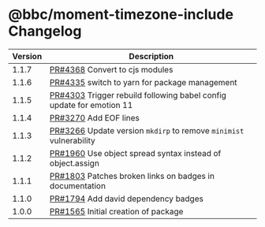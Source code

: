 # @bbc/moment-timezone-include Changelog

<!-- prettier-ignore -->
| Version | Description |
| ------- | ----------- |
| 1.1.7 | [PR#4368](https://github.com/bbc/psammead/pull/4368) Convert to cjs modules |
| 1.1.6 | [PR#4335](https://github.com/bbc/psammead/pull/4335) switch to yarn for package management |
| 1.1.5 | [PR#4303](https://github.com/bbc/psammead/pull/4303) Trigger rebuild following babel config update for emotion 11 |
| 1.1.4 | [PR#3270](https://github.com/bbc/psammead/pull/3270) Add EOF lines |
| 1.1.3 | [PR#3266](https://github.com/bbc/psammead/pull/3266) Update version `mkdirp` to remove `minimist` vulnerability |
| 1.1.2 | [PR#1960](https://github.com/bbc/psammead/pull/1960) Use object spread syntax instead of object.assign |
| 1.1.1 | [PR#1803](https://github.com/bbc/psammead/pull/1803/) Patches broken links on badges in documentation |
| 1.1.0 | [PR#1794](https://github.com/bbc/psammead/pull/1794) Add david dependency badges |
| 1.0.0   | [PR#1565](https://github.com/bbc/psammead/pull/1565) Initial creation of package |
